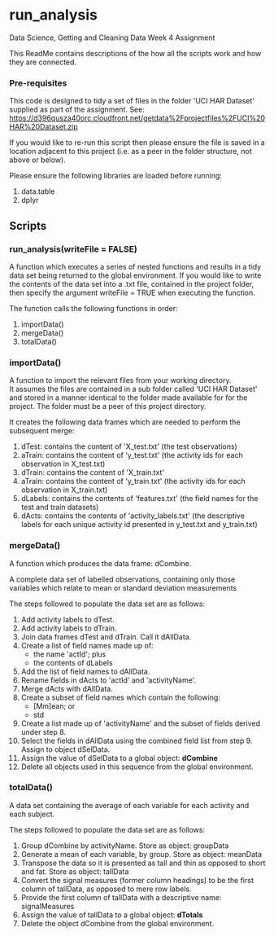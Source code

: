 # run_analysis
Data Science, Getting and Cleaning Data Week 4 Assignment

This ReadMe contains descriptions of the how all the scripts work and how they are connected.

### Pre-requisites
This code is designed to tidy a set of files in the folder 'UCI HAR Dataset' supplied as part of the assignment.
See: <https://d396qusza40orc.cloudfront.net/getdata%2Fprojectfiles%2FUCI%20HAR%20Dataset.zip>

If you would like to re-run this script then please ensure the file is saved in a location adjacent to this project (i.e. as a peer in the folder structure, not above or below).

Please ensure the following libraries are loaded before running:
1. data.table
2. dplyr

## Scripts

### run_analysis(writeFile = FALSE)
A function which executes a series of nested functions and results in a tidy data set being returned to the global environment.
If you would like to write the contents of the data set into a .txt file, contained in the project folder, then specify the argument writeFile = TRUE when executing the function. 

The function calls the following functions in order:
1. importData()
2. mergeData()
3. totalData()

### importData()
A function to import the relevant files from your working directory.  
It assumes the files are contained in a sub folder called 'UCI HAR Dataset' and stored in a manner identical to the folder made available for for the project.  The folder must be a peer of this project directory.

It creates the following data frames which are needed to perform the subsequent merge:
1. dTest: contains the content of 'X_test.txt' (the test observations)
2. aTrain: contains the content of 'y_test.txt' (the activity ids for each observation in X_test.txt) 
3. dTrain: contains the content of 'X_train.txt'
4. aTrain: contains the content of 'y_train.txt' (the activity ids for each observation in X_train.txt) 
5. dLabels: contains the contents of 'features.txt' (the field names for the test and train datasets)
6. dActs: contains the contents of 'activity_labels.txt' (the descriptive labels for each unique activity id presented in y_test.txt and y_train.txt)

### mergeData()
A function which produces the data frame: dCombine.

A complete data set of labelled observations, containing only those variables which relate to mean or standard deviation measurements

The steps followed to populate the data set are as follows:

1. Add activity labels to dTest.
2. Add activity labels to dTrain.
3. Join data frames dTest and dTrain. Call it dAllData.
4. Create a list of field names made up of:
    + the name 'actId'; plus
    + the contents of dLabels
5. Add the list of field names to dAllData.
6. Rename fields in dActs to 'actId' and 'activityName'.
7. Merge dActs with dAllData.
8. Create a subset of field names which contain the following:
    + [Mm]ean; or
    + std
9. Create a list made up of 'activityName' and the subset of fields derived under step 8.
10. Select the fields in dAllData using the combined field list from step 9.  Assign to object dSelData.
11. Assign the value of dSelData to a global object: **dCombine**
12. Delete all objects used in this sequence from the global environment.

### totalData()
A data set containing the average of each variable for each activity and each subject.

The steps followed to populate the data set are as follows:
1. Group dCombine by activityName.  Store as object: groupData
2. Generate a mean of each variable, by group.  Store as object: meanData
3. Transpose the data so it is presented as tall and thin as opposed to short and fat. Store as object: tallData
4. Convert the signal measures (former column headings) to be the first column of tallData, as opposed to mere row labels.
5. Provide the first column of tallData with a descriptive name: signalMeasures
6. Assign the value of tallData to a global object: **dTotals**
7. Delete the object dCombine from the global environment.